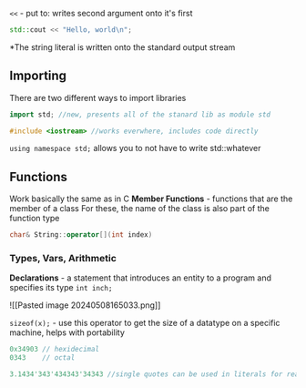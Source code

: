 `<<` - put to: writes second argument onto it's first
```C++
std::cout << "Hello, world\n";
```
*The string literal is written onto the standard output stream

## Importing
There are two different ways to import libraries
```C++
import std; //new, presents all of the stanard lib as module std

#include <iostream> //works everwhere, includes code directly
```

`using namespace std;` allows you to not have to write std::whatever

## Functions
Work basically the same as in C
**Member Functions** - functions that are the member of a class
	For these, the name of the class is also part of the function type
	
```C++
char& String::operator[](int index)
```

### Types, Vars, Arithmetic
**Declarations** - a statement that introduces an entity to a program and specifies its type
``int inch;``

![[Pasted image 20240508165033.png]]

`sizeof(x);` - use this operator to get the size of a datatype on a specific machine, helps with portability

```C++
0x34903 // hexidecimal
0343    // octal

3.1434'343'434343'34343 //single quotes can be used in literals for readabilityb
```